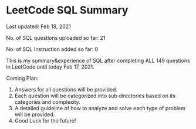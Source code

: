 # LeetCode SQL Summary

Last updated: Feb 18, 2021

No. of SQL questions uploaded so far: 21

No. of SQL Instruction added so far: 0

This is my summary&experience of SQL after completing ALL 149 questions in LeetCode until today Feb 17, 2021.

Coming Plan:
1. Answers for all questions will be provided.
2. Each question will be categorized into sub directories based on its categories and complexity.
3. A detailed guideline of how to analyze and solve each type of problem will be provided.
4. Good Luck for the future!

